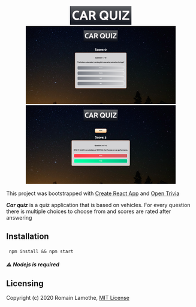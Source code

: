 <div align="center">
  <img src="https://github.com/NickM101/Car-Quiz/blob/main/src/images/Logo.png?raw=true" alt="car-quiz-logo" height="50">
</div>
<div align="center">
  <img src="https://github.com/NickM101/Car-Quiz/blob/main/src/images/start.png" width="400">
  <img src="https://github.com/NickM101/Car-Quiz/blob/main/src/images/finish.png" width="400">
</div>

This project was bootstrapped with [Create React App](https://github.com/facebook/create-react-app) and [Open Trivia](https://opentdb.com/)

**_Car quiz_** is a quiz application that is based on vehicles. For every question there is multiple choices to choose from and scores are rated after answering

## Installation

` npm install && npm start`

##### :warning:  Nodejs is required

## Licensing

Copyright (c) 2020 Romain Lamothe, [MIT License](LICENSE)
